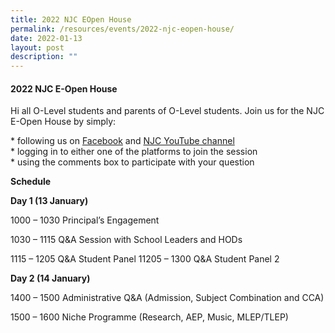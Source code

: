 ```yaml
---
title: 2022 NJC EOpen House
permalink: /resources/events/2022-njc-eopen-house/
date: 2022-01-13
layout: post
description: ""
---
```

#### 2022 NJC E-Open House

Hi all O-Level students and parents of O-Level students. Join us for the NJC E-Open House by simply:

\* following us on [Facebook](https://www.facebook.com/nationaljc/) and [NJC YouTube channel](https://www.youtube.com/channel/UCgF6BtaHoSmqnYiXVMcOtsw)  
\* logging in to either one of the platforms to join the session  
\* using the comments box to participate with your question

**Schedule**

**Day 1 (13 January)**

1000 – 1030 Principal’s Engagement

1030 – 1115 Q&A Session with School Leaders and HODs

1115 – 1205 Q&A Student Panel 11205 – 1300 Q&A Student Panel 2

**Day 2 (14 January)**

1400 – 1500 Administrative Q&A (Admission, Subject Combination and CCA)

1500 – 1600 Niche Programme (Research, AEP, Music, MLEP/TLEP)